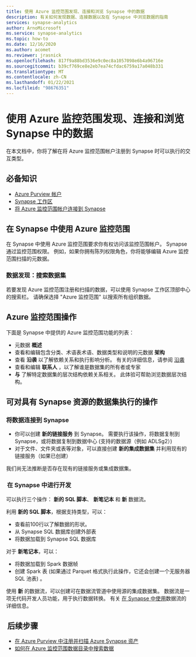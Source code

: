```yaml
---
title: 使用 Azure 监控范围发现、连接和浏览 Synapse 中的数据
description: 有关如何发现数据、连接数据以及在 Synapse 中浏览数据的指南
services: synapse-analytics
author: ArnoMicrosoft
ms.service: synapse-analytics
ms.topic: how-to
ms.date: 12/16/2020
ms.author: acomet
ms.reviewer: jrasnick
ms.openlocfilehash: 817f9a88bd3536e9c0ec8a1057098e6b4a96716e
ms.sourcegitcommit: b39cf769ce8e2eb7ea74cfdac6759a17a048b331
ms.translationtype: MT
ms.contentlocale: zh-CN
ms.lasthandoff: 01/22/2021
ms.locfileid: "98676351"
---
```

# <a name="discover-connect-and-explore-data-in-synapse-using-azure-purview"></a>使用 Azure 监控范围发现、连接和浏览 Synapse 中的数据 

在本文档中，你将了解在将 Azure 监控范围帐户注册到 Synapse 时可以执行的交互类型。 

## <a name="prerequisites"></a>必备知识 

- [Azure Purview 帐户](../../purview/create-catalog-portal.md) 
- [Synapse 工作区](../quickstart-create-workspace.md) 
- [将 Azure 监控范围帐户连接到 Synapse](quickstart-connect-azure-purview.md) 

## <a name="using-azure-purview-in-synapse"></a>在 Synapse 中使用 Azure 监控范围 

在 Synapse 中使用 Azure 监控范围要求你有权访问该监控范围帐户。 Synapse 通过监控范围权限。 例如，如果你拥有陈列权限角色，你将能够编辑 Azure 监控范围扫描的元数据。 

### <a name="data-discovery-search-datasets"></a>数据发现：搜索数据集 

若要发现 Azure 监控范围注册和扫描的数据，可以使用 Synapse 工作区顶部中心的搜索栏。 请确保选择 "Azure 监控范围" 以搜索所有组织数据。 

## <a name="azure-purview-actions"></a>Azure 监控范围操作 

下面是 Synapse 中提供的 Azure 监控范围功能的列表： 
- 元数据 **概述** 
- 查看和编辑包含分类、术语表术语、数据类型和说明的元数据 **架构** 
- 查看 **沿袭** 以了解依赖关系和执行影响分析。 有关的详细信息，请参阅 [沿袭](../../purview/catalog-lineage-user-guide.md)
- 查看和编辑 **联系人** ，以了解谁是数据集的所有者或专家 
- **与** 了解特定数据集的层次结构依赖关系相关。 此体验可帮助浏览数据层次结构。

## <a name="actions-that-you-can-perform-over-datasets-with-synapse-resources"></a>可对具有 Synapse 资源的数据集执行的操作 

### <a name="connect-data-to-synapse"></a>将数据连接到 Synapse 

- 你可以创建 **新的链接服务** 到 Synapse。 需要执行该操作，将数据复制到 Synapse，或将数据复制到数据中心 (支持的数据源（例如 ADLSg2）)  
- 对于文件、文件夹或表等对象，可以直接创建 **新的集成数据集** 并利用现有的链接服务（如果已创建） 

我们尚无法推断是否存在现有的链接服务或集成数据集。 

###  <a name="develop-in-synapse"></a>在 Synapse 中进行开发 

可以执行三个操作： **新的 SQL 脚本**、 **新笔记本** 和 **新** 数据流。 

利用 **新的 SQL 脚本**，根据支持类型，可以： 
- 查看前100行以了解数据的形状。 
- 从 Synapse SQL 数据库创建外部表 
- 将数据加载到 Synapse SQL 数据库 
 
对于 **新笔记本**，可以： 
- 将数据加载到 Spark 数据帧 
- 创建 Spark 表 (如果通过 Parquet 格式执行此操作，它还会创建一个无服务器 SQL 池表) 。 
 
使用 **新** 的数据流，可以创建可在数据流管道中使用源的集成数据集。 数据流是一项无代码开发人员功能，用于执行数据转换。 有关 [在 Synapse 中使用](../quickstart-data-flow.md)数据流的详细信息。

##  <a name="nextsteps"></a>后续步骤 

- [在 Azure Purview 中注册并扫描 Azure Synapse 资产](../../purview/register-scan-azure-synapse-analytics.md)
- [如何在 Azure 监控范围数据目录中搜索数据](../../purview/how-to-search-catalog.md)
